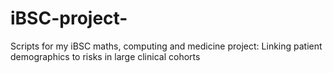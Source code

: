 # iBSC-project-
Scripts for my iBSC maths, computing and medicine project: Linking patient demographics to risks in large clinical cohorts 
